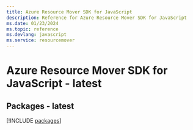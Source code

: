 ```yaml
---
title: Azure Resource Mover SDK for JavaScript
description: Reference for Azure Resource Mover SDK for JavaScript
ms.date: 01/23/2024
ms.topic: reference
ms.devlang: javascript
ms.service: resourcemover
---
```

# Azure Resource Mover SDK for JavaScript - latest
## Packages - latest
[!INCLUDE [packages](resource-mover-index.md)]